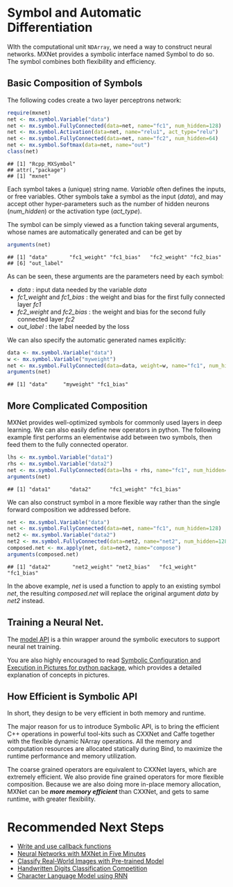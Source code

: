 # Symbol and Automatic Differentiation

WIth the computational unit `NDArray`, we need a way to construct neural networks. MXNet provides a symbolic interface named Symbol to do so. The symbol combines both flexibility and efficiency.

## Basic Composition of Symbols

The following codes create a two layer perceptrons network:


```r
require(mxnet)
net <- mx.symbol.Variable("data")
net <- mx.symbol.FullyConnected(data=net, name="fc1", num_hidden=128)
net <- mx.symbol.Activation(data=net, name="relu1", act_type="relu")
net <- mx.symbol.FullyConnected(data=net, name="fc2", num_hidden=64)
net <- mx.symbol.Softmax(data=net, name="out")
class(net)
```

```
## [1] "Rcpp_MXSymbol"
## attr(,"package")
## [1] "mxnet"
```

Each symbol takes a (unique) string name. *Variable* often defines the inputs,
or free variables. Other symbols take a symbol as the input (*data*),
and may accept other hyper-parameters such as the number of hidden neurons (*num_hidden*)
or the activation type (*act_type*).

The symbol can be simply viewed as a function taking several arguments, whose
names are automatically generated and can be get by


```r
arguments(net)
```

```
## [1] "data"       "fc1_weight" "fc1_bias"   "fc2_weight" "fc2_bias"
## [6] "out_label"
```

As can be seen, these arguments are the parameters need by each symbol:

- *data* : input data needed by the variable *data*
- *fc1_weight* and *fc1_bias* : the weight and bias for the first fully connected layer *fc1*
- *fc2_weight* and *fc2_bias* : the weight and bias for the second fully connected layer *fc2*
- *out_label* : the label needed by the loss

We can also specify the automatic generated names explicitly:


```r
data <- mx.symbol.Variable("data")
w <- mx.symbol.Variable("myweight")
net <- mx.symbol.FullyConnected(data=data, weight=w, name="fc1", num_hidden=128)
arguments(net)
```

```
## [1] "data"     "myweight" "fc1_bias"
```

## More Complicated Composition

MXNet provides well-optimized symbols for
commonly used layers in deep learning. We can also easily define new operators
in python.  The following example first performs an elementwise add between two
symbols, then feed them to the fully connected operator.


```r
lhs <- mx.symbol.Variable("data1")
rhs <- mx.symbol.Variable("data2")
net <- mx.symbol.FullyConnected(data=lhs + rhs, name="fc1", num_hidden=128)
arguments(net)
```

```
## [1] "data1"      "data2"      "fc1_weight" "fc1_bias"
```

We can also construct symbol in a more flexible way rather than the single
forward composition we addressed before.


```r
net <- mx.symbol.Variable("data")
net <- mx.symbol.FullyConnected(data=net, name="fc1", num_hidden=128)
net2 <- mx.symbol.Variable("data2")
net2 <- mx.symbol.FullyConnected(data=net2, name="net2", num_hidden=128)
composed.net <- mx.apply(net, data=net2, name="compose")
arguments(composed.net)
```

```
## [1] "data2"       "net2_weight" "net2_bias"   "fc1_weight"  "fc1_bias"
```

In the above example, *net* is used a function to apply to an existing symbol
*net*, the resulting *composed.net* will replace the original argument *data* by
*net2* instead.

## Training a Neural Net.

The [model API](../../../R-package/R/model.R) is a thin wrapper around the symbolic executors to support neural net training.

You are also highly encouraged to read [Symbolic Configuration and Execution in Pictures for python package](../python/symbol_in_pictures.md),
which provides a detailed explanation of concepts in pictures.

## How Efficient is Symbolic API

In short, they design to be very efficient in both memory and runtime.

The major reason for us to introduce Symbolic API, is to bring the efficient C++
operations in powerful tool-kits such as CXXNet and Caffe together with the
flexible dynamic NArray operations. All the memory and computation resources are
allocated statically during Bind, to maximize the runtime performance and memory
utilization.

The coarse grained operators are equivalent to 	CXXNet layers, which are
extremely efficient.  We also provide fine grained operators for more flexible
composition. Because we are also doing more in-place memory allocation, MXNet can
be ***more memory efficient*** than CXXNet, and gets to same runtime, with
greater flexibility.

# Recommended Next Steps
* [Write and use callback functions](http://mxnet.io/tutorials/r/CallbackFunctionTutorial.html)
* [Neural Networks with MXNet in Five Minutes](http://mxnet.io/tutorials/r/fiveMinutesNeuralNetwork.html)
* [Classify Real-World Images with Pre-trained Model](http://mxnet.io/tutorials/r/classifyRealImageWithPretrainedModel.html)
* [Handwritten Digits Classification Competition](http://mxnet.io/tutorials/r/mnistCompetition.html)
* [Character Language Model using RNN](http://mxnet.io/tutorials/r/charRnnModel.html)